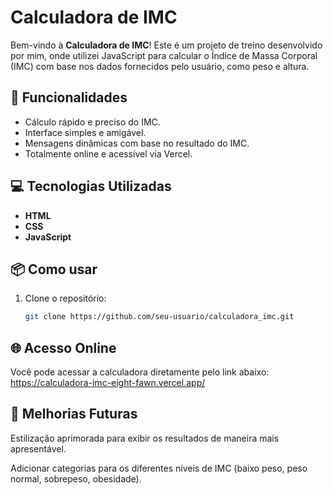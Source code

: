 # Calculadora de IMC

Bem-vindo à **Calculadora de IMC**! Este é um projeto de treino desenvolvido por mim, onde utilizei JavaScript para calcular o Índice de Massa Corporal (IMC) com base nos dados fornecidos pelo usuário, como peso e altura.

## 🚀 Funcionalidades

- Cálculo rápido e preciso do IMC.
- Interface simples e amigável.
- Mensagens dinâmicas com base no resultado do IMC.
- Totalmente online e acessível via Vercel.

## 💻 Tecnologias Utilizadas

- **HTML**
- **CSS**
- **JavaScript**

## 📦 Como usar

1. Clone o repositório:
   ```bash
   git clone https://github.com/seu-usuario/calculadora_imc.git

## 🌐 Acesso Online

Você pode acessar a calculadora diretamente pelo link abaixo: https://calculadora-imc-eight-fawn.vercel.app/

## 📝 Melhorias Futuras

Estilização aprimorada para exibir os resultados de maneira mais apresentável.

Adicionar categorias para os diferentes níveis de IMC (baixo peso, peso normal, sobrepeso, obesidade).


